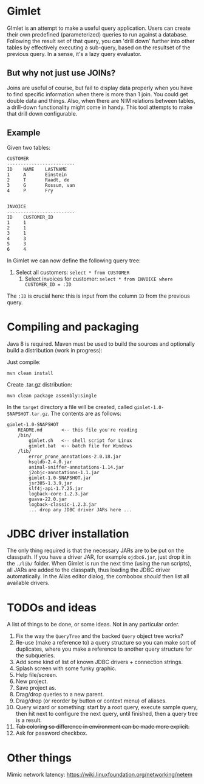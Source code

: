 # Gimlet

GImlet is an attempt to make a useful query application. Users can create their
own predefined (parameterized) queries to run against a database. Following the
result set of that query, you can 'drill down' further into other tables by
effectively executing a sub-query, based on the resultset of the previous query.
In a sense, it's a lazy query evaluator.

## But why not just use JOINs?

Joins are useful of course, but fail to display data properly when you have to
find specific information when there is more than 1 join. You could get double
data and things. Also, when there are N:M relations between tables, a drill-down
functionality might come in handy. This tool attempts to make that drill down
configurable.

## Example

Given two tables:

    CUSTOMER
    -------------------------
    ID    NAME    LASTNAME
    1     A       Einstein
    2     T       Raadt, de
    3     G       Rossum, van
    4     P       Fry


    INVOICE
    -------------------------
    ID    CUSTOMER_ID
    1     1
    2     1
    3     1
    4     3
    5     3
    6     4

In Gimlet we can now define the following query tree:

1. Select all customers: `select * from CUSTOMER`
   1. Select invoices for customer: `select * from INVOICE where CUSTOMER_ID = :ID`

The `:ID` is crucial here: this is input from the column `ID` from the previous query.

# Compiling and packaging

Java 8 is required. Maven must be used to build the sources and optionally build a
distribution (work in progress):

Just compile:

    mvn clean install

Create .tar.gz distribution:

    mvn clean package assembly:single

In the `target` directory a file will be created, called `gimlet-1.0-SNAPSHOT.tar.gz`.
The contents are as follows:

    gimlet-1.0-SNAPSHOT
		README.md       <-- this file you're reading
		/bin/
			gimlet.sh   <-- shell script for Linux
			gimlet.bat  <-- batch file for Windows
		/lib/
			error_prone_annotations-2.0.18.jar
			hsqldb-2.4.0.jar
			animal-sniffer-annotations-1.14.jar
			j2objc-annotations-1.1.jar
			gimlet-1.0-SNAPSHOT.jar
			jsr305-1.3.9.jar
			slf4j-api-1.7.25.jar
			logback-core-1.2.3.jar
			guava-22.0.jar
			logback-classic-1.2.3.jar
			... drop any JDBC driver JARs here ...

# JDBC driver installation

The only thing required is that the necessary JARs are to be put on the classpath.
If you have a driver JAR, for example `ojdbc6.jar`, just drop it in the `./lib/`
folder. When Gimlet is run the next time (using the run scripts), all JARs are
added to the classpath, thus loading the JDBC driver automatically.
In the Alias editor dialog, the combobox *should* then list all available drivers.

# TODOs and ideas

A list of things to be done, or some ideas. Not in any particular order.

1. Fix the way the `QueryTree` and the backed `Query` object tree works?
1. Re-use (make a reference to) a query structure so you can make sort of
duplicates, where you make a reference to another query structure for the
subqueries.
1. Add some kind of list of known JDBC drivers + connection strings.
1. Splash screen with some funky graphic.
1. Help file/screen.
1. New project.
1. Save project as.
1. Drag/drop queries to a new parent.
1. Drag/drop (or reorder by button or context menu) of aliases.
1. Query wizard or something: start by a root query, execute sample query, then hit next
to configure the next query, until finished, then a query tree is a result.
1. ~~Tab coloring so difference in environment can be made more explicit.~~
1. Ask for password checkbox.


# Other things

Mimic network latency: https://wiki.linuxfoundation.org/networking/netem

